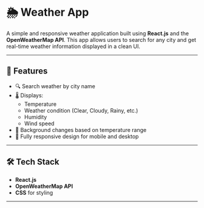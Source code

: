 # 🌦️ Weather App

A simple and responsive weather application built using **React.js** and the **OpenWeatherMap API**. This app allows users to search for any city and get real-time weather information displayed in a clean UI.

---

## 📌 Features

- 🔍 Search weather by city name
- 🌡️ Displays:
  - Temperature
  - Weather condition (Clear, Cloudy, Rainy, etc.)
  - Humidity
  - Wind speed
- 🎨 Background changes based on temperature range
- 📱 Fully responsive design for mobile and desktop

---

## 🛠️ Tech Stack

- **React.js**
- **OpenWeatherMap API**
- **CSS** for styling

---
